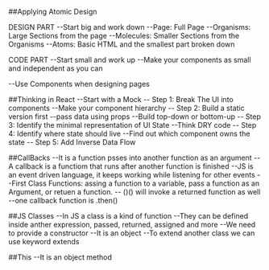 ##Applying Atomic Design

DESIGN PART
--Start big and work down
  --Page: Full Page
  --Organisms: Large Sections from the page
  --Molecules: Smaller Sections from the Organisms
  --Atoms: Basic HTML and the smallest part broken down
  
CODE PART
--Start small and work up
--Make your components as small and independent as you can

--Use Components when designing pages

##Thinking in React
--Start with a Mock
  -- Step 1: Break The UI into components
      --Make your component hierarchy
  -- Step 2: Build a static version first
      --pass data using props
      --Build top-down or bottom-up
  -- Step 3: Identify the minimal representation of UI State
     --Think DRY code
  -- Step 4: Identify where state should live
    --Find out which component owns the state
  -- Step 5: Add Inverse Data Flow
 
 ##CallBacks
 --It is a function psses into another function as an argument
 --A callback is a functiom that runs after another function is finished
 --JS is an event driven language, it keeps working while listening for other events
 --First Class Functions: assing a function to a variable, pass a function as an Argument, or
 retuen a function.
 -- ()() will invoke a returned function as well
 --one callback function is .then()
 
 ##JS Classes
 --In JS a class is a kind of function
 --They can be defined inside anther expression, passed, returned, assigned and more
 --We need to provide a constructor
 --It is an object
 --To extend another class we can use keyword extends
 
 ##This
 --It is an object method
 
 
 
 
 


